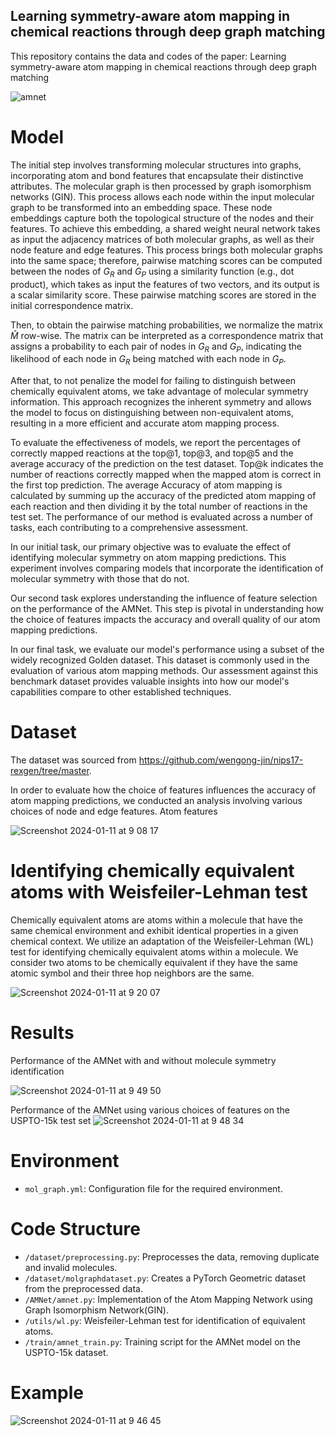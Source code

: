 ## Learning symmetry-aware atom mapping in chemical reactions through deep graph matching
This repository contains the data and codes of the paper: Learning symmetry-aware atom mapping in chemical reactions through deep graph matching

![amnet](https://github.com/maryamastero/Atom-matching-network/assets/60658276/595e55c1-014f-428a-a177-e31fd760ba3c)


 # Model

The initial step involves transforming molecular structures into graphs, incorporating atom and bond features that encapsulate their distinctive attributes. The molecular graph is then processed by graph isomorphism networks (GIN). This process allows each node within the input molecular graph to be transformed into an embedding space. These node embeddings capture both the topological structure of the nodes and their features. To achieve this embedding, a shared weight neural network takes as input the adjacency matrices of both molecular graphs, as well as their node feature and edge features. This process brings both molecular graphs into the same space; therefore, pairwise matching scores can be computed between the nodes of ${G}_R$ and ${G}_P$ using a similarity function (e.g., dot product), which takes as input the features of two vectors, and its output is a scalar similarity score. These pairwise matching scores are stored in the initial correspondence matrix.

Then, to obtain the pairwise matching probabilities, we normalize the matrix $\hat{M}$ row-wise. The matrix can be interpreted as a correspondence matrix that assigns a probability to each pair of nodes in ${G}_R$ and ${G}_P$, indicating the likelihood of each node in ${G}_R$ being matched with each node in ${G}_P$.

After that, to not penalize the model for failing to distinguish between chemically equivalent atoms, we take advantage of molecular symmetry information. This approach recognizes the inherent symmetry and allows the model to focus on distinguishing between non-equivalent atoms, resulting in a more efficient and accurate atom mapping process.

To evaluate the effectiveness of models, we report the percentages of correctly mapped reactions at the top@1, top@3, and top@5 and the average accuracy of the prediction on the test dataset. Top@k indicates the number of reactions correctly mapped when the mapped atom is correct in the first top prediction. The average Accuracy of atom mapping is calculated by summing up the accuracy of the predicted atom mapping of each reaction and then dividing it by the total number of reactions in the test set. The performance of our method is evaluated across a number of tasks, each contributing to a comprehensive assessment.

In our initial task, our primary objective was to evaluate the effect of identifying molecular symmetry on atom mapping predictions. This experiment involves comparing models that incorporate the identification of molecular symmetry with those that do not. 

Our second task explores understanding the influence of feature selection on the performance of the AMNet. This step is pivotal in understanding how the choice of features impacts the accuracy and overall quality of our atom mapping predictions. 

In our final task, we evaluate our model's performance using a subset of the widely recognized Golden dataset. This dataset is commonly used in the evaluation of various atom mapping methods. Our assessment against this benchmark dataset provides valuable insights into how our model's capabilities compare to other established techniques.


 # Dataset
 The dataset was sourced from https://github.com/wengong-jin/nips17-rexgen/tree/master.

In order to evaluate how the choice of features influences the accuracy of atom mapping predictions, we conducted an analysis involving various choices of node and edge features.
Atom features

![Screenshot 2024-01-11 at 9 08 17](https://github.com/maryamastero/Atom-matching-network/assets/60658276/1c9db5df-0f23-445e-ab98-12b6b12de741)


# Identifying chemically equivalent atoms with Weisfeiler-Lehman test
Chemically equivalent atoms are atoms within a molecule that have the same chemical environment and exhibit identical properties in a given chemical context. We utilize an adaptation of the Weisfeiler-Lehman (WL) test for identifying chemically equivalent atoms within a molecule. We consider two atoms to be chemically equivalent if they have the same atomic symbol and their three hop neighbors are the same.

![Screenshot 2024-01-11 at 9 20 07](https://github.com/maryamastero/Atom-matching-network/assets/60658276/9d3ac4d0-7689-428f-a374-1b31b829184a)

 # Results
 Performance of the AMNet with and without molecule symmetry identification
 
 ![Screenshot 2024-01-11 at 9 49 50](https://github.com/maryamastero/Atom-matching-network/assets/60658276/f89586d1-79c1-448f-af96-0cc9d0191a00)


Performance of the AMNet using various choices of features on the USPTO-15k test set
![Screenshot 2024-01-11 at 9 48 34](https://github.com/maryamastero/Atom-matching-network/assets/60658276/be7d600f-b32e-4b5e-8d2a-b9468dd76803)

# Environment
- `mol_graph.yml`: Configuration file for the required environment.


# Code Structure

- `/dataset/preprocessing.py`: Preprocesses the data, removing duplicate and invalid molecules.
- `/dataset/molgraphdataset.py`: Creates a PyTorch Geometric dataset from the preprocessed data.
- `/AMNet/amnet.py`: Implementation of the Atom Mapping Network using Graph Isomorphism Network(GIN).
- `/utils/wl.py`: Weisfeiler-Lehman test for identification of equivalent atoms.
- `/train/amnet_train.py`: Training script for the AMNet model on the USPTO-15k dataset.



# Example

![Screenshot 2024-01-11 at 9 46 45](https://github.com/maryamastero/Atom-matching-network/assets/60658276/e75dc85d-61a3-4035-b3c8-207d1f4c4886)
